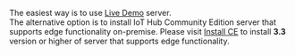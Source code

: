 The easiest way is to use [Live Demo](https://iothub.magenta.at/signup) server.
<br/>
The alternative option is to install IoT Hub Community Edition server that supports edge functionality on-premise.
Please visit [Install CE](/docs/user-guide/install/installation-options/) to install **3.3** version or higher of server that supports edge functionality.